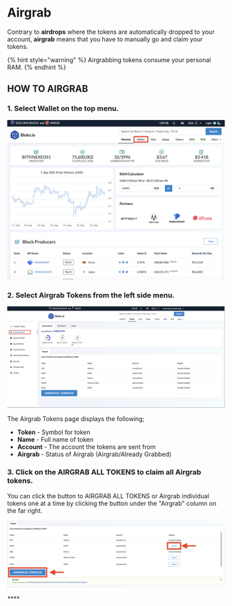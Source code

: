 # Airgrab

Contrary to **airdrops** where the tokens are automatically dropped to your account, **airgrab** means that you have to manually go and claim your tokens.

{% hint style="warning" %}
Airgrabbing tokens consume your personal RAM. 
{% endhint %}

## HOW TO AIRGRAB

### 1. Select **Wallet** on the top menu.

![](../.gitbook/assets/image%20%28168%29.png)

### 2. Select **Airgrab Tokens** from the left side menu.

![](../.gitbook/assets/image%20%28112%29.png)

The Airgrab Tokens page displays the following;

* **Token** - Symbol for token
* **Name** - Full name of token
* **Account** - The account the tokens are sent from
* **Airgrab** - Status of Airgrab \(Airgrab/Already Grabbed\)

### 3. Click on the AIRGRAB ALL TOKENS to claim all Airgrab tokens.

You can click the button to AIRGRAB ALL TOKENS or Airgrab individual tokens one at a time by clicking the button under the "Airgrab" column on the far right. 

![](../.gitbook/assets/image%20%2823%29.png)

_\*\*\*\*_


